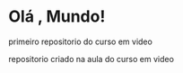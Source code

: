 # Olá , Mundo!
 primeiro repositorio do curso em video

 repositorio criado na aula do curso em video

